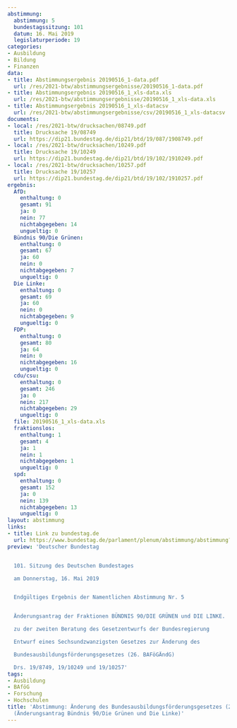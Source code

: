 ```yaml
---
abstimmung:
  abstimmung: 5
  bundestagssitzung: 101
  datum: 16. Mai 2019
  legislaturperiode: 19
categories:
- Ausbildung
- Bildung
- Finanzen
data:
- title: Abstimmungsergebnis 20190516_1-data.pdf
  url: /res/2021-btw/abstimmungsergebnisse/20190516_1-data.pdf
- title: Abstimmungsergebnis 20190516_1_xls-data.xls
  url: /res/2021-btw/abstimmungsergebnisse/20190516_1_xls-data.xls
- title: Abstimmungsergebnis 20190516_1_xls-datacsv
  url: /res/2021-btw/abstimmungsergebnisse/csv/20190516_1_xls-datacsv
documents:
- local: /res/2021-btw/drucksachen/08749.pdf
  title: Drucksache 19/08749
  url: https://dip21.bundestag.de/dip21/btd/19/087/1908749.pdf
- local: /res/2021-btw/drucksachen/10249.pdf
  title: Drucksache 19/10249
  url: https://dip21.bundestag.de/dip21/btd/19/102/1910249.pdf
- local: /res/2021-btw/drucksachen/10257.pdf
  title: Drucksache 19/10257
  url: https://dip21.bundestag.de/dip21/btd/19/102/1910257.pdf
ergebnis:
  AfD:
    enthaltung: 0
    gesamt: 91
    ja: 0
    nein: 77
    nichtabgegeben: 14
    ungueltig: 0
  Bündnis 90/Die Grünen:
    enthaltung: 0
    gesamt: 67
    ja: 60
    nein: 0
    nichtabgegeben: 7
    ungueltig: 0
  Die Linke:
    enthaltung: 0
    gesamt: 69
    ja: 60
    nein: 0
    nichtabgegeben: 9
    ungueltig: 0
  FDP:
    enthaltung: 0
    gesamt: 80
    ja: 64
    nein: 0
    nichtabgegeben: 16
    ungueltig: 0
  cdu/csu:
    enthaltung: 0
    gesamt: 246
    ja: 0
    nein: 217
    nichtabgegeben: 29
    ungueltig: 0
  file: 20190516_1_xls-data.xls
  fraktionslos:
    enthaltung: 1
    gesamt: 4
    ja: 1
    nein: 1
    nichtabgegeben: 1
    ungueltig: 0
  spd:
    enthaltung: 0
    gesamt: 152
    ja: 0
    nein: 139
    nichtabgegeben: 13
    ungueltig: 0
layout: abstimmung
links:
- title: Link zu bundestag.de
  url: https://www.bundestag.de/parlament/plenum/abstimmung/abstimmung?id=601
preview: 'Deutscher Bundestag


  101. Sitzung des Deutschen Bundestages

  am Donnerstag, 16. Mai 2019


  Endgültiges Ergebnis der Namentlichen Abstimmung Nr. 5


  Änderungsantrag der Fraktionen BÜNDNIS 90/DIE GRÜNEN und DIE LINKE.

  zu der zweiten Beratung des Gesetzentwurfs der Bundesregierung

  Entwurf eines Sechsundzwanzigsten Gesetzes zur Änderung des

  Bundesausbildungsförderungsgesetzes (26. BAFöGÄndG)

  Drs. 19/8749, 19/10249 und 19/10257'
tags:
- Ausbildung
- BAföG
- Forschung
- Hochschulen
title: 'Abstimmung: Änderung des Bundesausbildungsförderungsgesetzes (26. BAFöGÄndG)
  (Änderungsantrag Bündnis 90/Die Grünen und Die Linke)'
---
```


